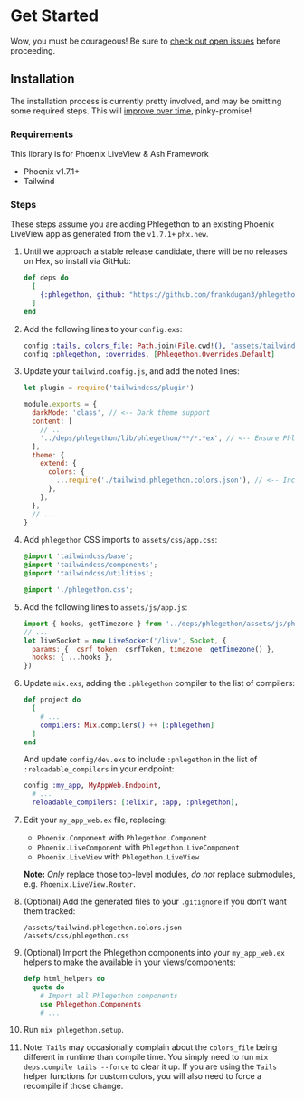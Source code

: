 # Get Started

Wow, you must be courageous! Be sure to [check out open issues](https://github.com/frankdugan3/phlegethon/issues) before proceeding.

## Installation

The installation process is currently pretty involved, and may be omitting some required steps. This will [improve over time](https://github.com/frankdugan3/phlegethon/issues/2), pinky-promise!

### Requirements

This library is for Phoenix LiveView & Ash Framework

- Phoenix v1.7.1+
- Tailwind

### Steps

These steps assume you are adding Phlegethon to an existing Phoenix LiveView app as generated from the `v1.7.1+` `phx.new`.

1. Until we approach a stable release candidate, there will be no releases on Hex, so install via GitHub:

   ```elixir
   def deps do
     [
       {:phlegethon, github: "https://github.com/frankdugan3/phlegethon", branch: "main"}
     ]
   end
   ```

2. Add the following lines to your `config.exs`:

   ```elixir
   config :tails, colors_file: Path.join(File.cwd!(), "assets/tailwind.phlegethon.colors.json")
   config :phlegethon, :overrides, [Phlegethon.Overrides.Default]
   ```

3. Update your `tailwind.config.js`, and add the noted lines:

   ```js
   let plugin = require('tailwindcss/plugin')

   module.exports = {
     darkMode: 'class', // <-- Dark theme support
     content: [
       // ...
       '../deps/phlegethon/lib/phlegethon/**/*.*ex', // <-- Ensure Phlegethon components are included
     ],
     theme: {
       extend: {
         colors: {
           ...require('./tailwind.phlegethon.colors.json'), // <-- Include colors from Phlegethon
         },
       },
     },
     // ...
   }
   ```

4. Add `phlegethon` CSS imports to `assets/css/app.css`:

   ```css
   @import 'tailwindcss/base';
   @import 'tailwindcss/components';
   @import 'tailwindcss/utilities';

   @import './phlegethon.css';
   ```

5. Add the following lines to `assets/js/app.js`:

   ```js
   import { hooks, getTimezone } from '../deps/phlegethon/assets/js/phlegethon'
   // ...
   let liveSocket = new LiveSocket('/live', Socket, {
     params: { _csrf_token: csrfToken, timezone: getTimezone() },
     hooks: { ...hooks },
   })
   ```

6. Update `mix.exs`, adding the `:phlegethon` compiler to the list of compilers:

   ```elixir
   def project do
     [
       # ...
       compilers: Mix.compilers() ++ [:phlegethon]
     ]
   end
   ```

   And update `config/dev.exs` to include `:phlegethon` in the list of `:reloadable_compilers` in your endpoint:

   ```elixir
   config :my_app, MyAppWeb.Endpoint,
     # ...
     reloadable_compilers: [:elixir, :app, :phlegethon],
   ```

7. Edit your `my_app_web.ex` file, replacing:

   - `Phoenix.Component` with `Phlegethon.Component`
   - `Phoenix.LiveComponent` with `Phlegethon.LiveComponent`
   - `Phoenix.LiveView` with `Phlegethon.LiveView`

   **Note:** _Only_ replace those top-level modules, _do not_ replace submodules, e.g. `Phoenix.LiveView.Router`.

8. (Optional) Add the generated files to your `.gitignore` if you don't want them tracked:

   ```
   /assets/tailwind.phlegethon.colors.json
   /assets/css/phlegethon.css
   ```

9. (Optional) Import the Phlegethon components into your `my_app_web.ex` helpers to make the available in your views/components:

   ```elixir
   defp html_helpers do
     quote do
       # Import all Phlegethon components
       use Phlegethon.Components
       # ...
   ```

10. Run `mix phlegethon.setup`.

11. Note: `Tails` may occasionally complain about the `colors_file` being different in runtime than compile time. You simply need to run `mix deps.compile tails --force` to clear it up. If you are using the `Tails` helper functions for custom colors, you will also need to force a recompile if those change.
